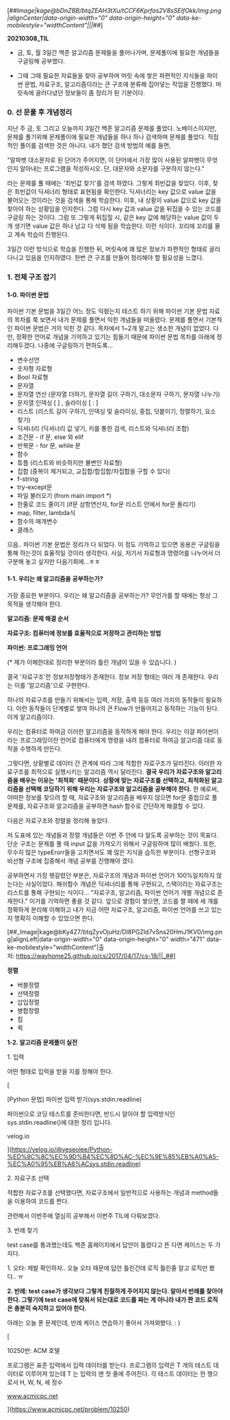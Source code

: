 [##_Image|kage@bDnZBB/btqZEAH3tXu/tCCF6Kprfas2V8sSEIfOkk/img.png|alignCenter|data-origin-width="0" data-origin-height="0" data-ke-mobilestyle="widthContent"|||_##]

**20210308\_TIL**

-   금, 토, 월 3일간 백준 알고리즘 문제들을 풀어나가며, 문제풀이에 필요한 개념들을 구글링해 공부했다.

-   그때 그때 필요한 자료들을 찾아 공부하며 머릿 속에 쌓은 파편적인 지식들을 파이썬 문법, 자료구조, 알고리즘이라는 큰 구조에 분류해 집어넣는 작업을 진행했다. 머릿속에 굴러다녔던 정보들이 좀 정리가 된 기분이다.

### **0\. 선 문풀 후 개념정리**

지난 주 금, 토 그리고 오늘까지 3일간 백준 알고리즘 문제를 풀었다. 노베이스이지만, 문제를 풀기위해 문제풀이에 필요한 개념들을 하나 하나 검색하며 문제를 풀었다. 직접적인 풀이를 검색한 것은 아니다. 내가 했던 검색 방법의 예를 들면,

"알파벳 대소문자로 된 단어가 주어지면, 이 단어에서 가장 많이 사용된 알파벳이 무엇인지 알아내는 프로그램을 작성하시오. 단, 대문자와 소문자를 구분하지 않는다."

라는 문제를 풀 때에는 '최빈값 찾기'를 검색 하였다. 그렇게 최빈값을 찾았다. 이후, 찾은 최빈값이 딕셔너리 형태로 표현됨을 확인한다. 딕셔너리는 key 값으로 value 값을 불어오는 것이라는 것을 검색을 통해 학습한다. 이후, 내 상황이 value 값으로 key 값을 찾아야 하는 상황임을 인지한다. 그럼 다시 key 값과 value 값을 뒤집을 수 있는 코드를 구글링 하는 것이다. 그럼 또 그렇게 뒤집힐 시, 같은 key 값에 해당하는 value 값이 두 개 생기면 value 값은 하나 남고 다 삭제 됨을 학습한다. 이런 식이다. 꼬리에 꼬리를 물고 계속 학습이 진행된다.

3일간 이런 방식으로 학습을 진행한 뒤, 머릿속에 꽤 많은 정보가 파편적인 형태로 굴러다니고 있음을 인지하였다. 한번 큰 구조를 만들어 정리해야 할 필요성을 느꼈다.

### **1\. 전체 구조 잡기**

#### **1-0. 파이썬 문법**

파이썬 기본 문법을 3일간 어느 정도 익혔는지 테스트 하기 위해 파이썬 기본 문법 자료의 목차를 쭉 보면서 내가 문제를 풀면서 익힌 개념들을 떠올렸다. 문제를 풀면서 기본적인 파이썬 문법은 거의 익힌 것 같다. 목차에서 1~2개 말고는 생소한 개념이 없었다. 다만, 정확한 언어로 개념을 기억하고 있기는 힘들기 때문에 파이썬 문법 목차를 아래에 정리해두겠다. 나중에 구글링하기 편하도록...

-   변수선언
-   숫자형 자료형
-   Bool 자료형
-   문자열
-   문자열 연산 (문자열 더하기, 문자열 길이 구하기, 대소문자 구하기, 문자열 나누기)
-   문자열 인덱싱 \[ \] , 슬라이싱 \[ : \]
-   리스트 (리스트 길이 구하기, 인덱싱 및 슬라이싱, 중첩, 덧붙이기, 정렬하기, 요소 찾기)
-   딕셔너리 (딕셔너리 값 넣기, 키를 통한 검색, 리스트와 딕셔너리 조합)
-   조건문 - if 문, else 와 elif
-   반복문 - for 문, while 문
-   함수
-   튜플 (리스트와 비슷하지만 불변인 자료형)
-   집합 (중복이 제거되고, 교집합/합집합/차집합을 구할 수 있다)
-   f-string
-   try-except문
-   파일 불러오기 (from main import \*)
-   한줄로 코드 줄이기 (if문 삼항연산자, for문 리스트 안에서 for문 돌리기)
-   map, filter, lambda식
-   함수의 매개변수
-   클래스

으음.. 파이썬 기본 문법은 정리가 다 되었다. 이 정도 기억하고 있으면 응용은 구글링을 통해 하는것이 효율적일 것이라 생각한다. 사실, 저기서 자료형과 명령어를 나누어서 더 구분해 놓고 싶지만 다음기회에...ㅎㅎ

#### **1-1. 우리는 왜 알고리즘을 공부하는가?**

가장 중요한 부분이다. 우리는 왜 알고리즘을 공부하는가? 무언가를 할 때에는 항상 그 목적을 생각해야 한다.

**알고리즘: 문제 해결 순서**

**자료구조: 컴퓨터에 정보를 효율적으로 저장하고 관리하는 방법**

**파이썬: 프로그래밍 언어**

(\* 제가 이해한대로 정리한 부분이라 틀린 개념이 있을 수 있습니다. )

결국 '자료구조'란 정보저장형태가 존재한다. 정보 저장 형태는 여러 개 존재한다. 우리는 이를 '알고리즘'으로 구현한다.

하나의 자료구조를 만들기 위해서는 입력, 저장, 출력 등등 여러 가지의 동작들이 필요하다. 이런 동작들이 단계별로 쌓여 하나의 큰 Flow가 만들어지고 동작하는 기능이 된다. 이게 알고리즘이다.

우리는 컴퓨터로 하여금 이러한 알고리즘을 동작하게 해야 한다. 우리는 이걸 파이썬이라는 프로그래밍이란 언어로 컴퓨터에게 명령을 내려 컴퓨터로 하여금 알고리즘 대로 동작을 수행하게 만든다.

그렇다면, 상황별로 데이터 간 관계에 따라 그에 적합한 자료구조가 달라진다. 이러한 자료구조를 최적으로 실행시키는 알고리즘 역시 달라진다. **결국 우리가 자료구조와 알고리즘을 배우는 이유는 '최적화' 때문이다**. **상황에 맞는 자료구조를 선택하고, 최적화된 알고리즘을 선택해 코딩하기 위해 우리는 자료구조와 알고리즘을 공부해야 한다.** 한 예로써, 어떠한 정보를 찾으려 할 때, 자료구조와 알고리즘을 배우지 않으면 for문 중첩으로 풀 문제를, 자료구조와 알고리즘을 공부하면 hash 함수로 간단하게 해결할 수 있다.

다음은 자료구조와 정렬을 정리해 놓았다.

저 도표에 있는 개념들과 정렬 개념들은 이번 주 안에 다 알도록 공부하는 것이 목표다. 단순 구조는 문제를 풀 때 input 값을 가져오기 위해서 구글링하며 많이 배웠다. 또한,  무수히 많은 typeErorr들을 고치면서도 꽤 많은 지식을 습득한 부분이다. 선형구조와 비선형 구조에 집중해서 개념 공부를 진행해야 겠다.

공부하면서 가장 헷갈렸던 부분은, 자료구조의 개념과 파이썬 언어가 100%일치하지 않는다는 사실이었다. 해쉬함수 개념은 딕셔너리를 통해 구현되고, 스택이라는 자료구조는 리스트를 통해 구현되는 식이다... "자료구조, 알고리즘, 파이썬 언어가 개별 개념으로 존재한다." 이거를 기억하면 좋을 것 같다. 앞으로 경험이 쌓으면, 코드를 짤 때에 세 개를 정확하게 분리해 이해하고 내가 지금 어떤 자료구조, 알고리즘, 파이썬 언어를 쓰고 있는 지 명확히 이해할 수 있었으면 한다.

[##_Image|kage@bKy4Z7/btqZyvOjuHz/Dl8PGZld7vSns20HmJ1KV0/img.png|alignLeft|data-origin-width="0" data-origin-height="0" width="471" data-ke-mobilestyle="widthContent"|출처:&nbsp;https://wayhome25.github.io/cs/2017/04/17/cs-18/||_##]

**정렬**

-   버블정렬
-   선택정렬
-   삽입정렬
-   병합정렬
-   힙
-   퀵

**1-2. 알고리즘 문제풀이 실전**

1\. 입력

어떤 형태로 입력을 받을 지를 정해야 한다.

[

\[Python 문법\] 파이썬 입력 받기(sys.stdin.readline)

파이썬으로 코딩 테스트를 준비한다면, 반드시 알아야 할 입력방식인 sys.stdin.readline()에 대한 정리 입니다.

velog.io



](https://velog.io/@yeseolee/Python-%ED%8C%8C%EC%9D%B4%EC%8D%AC-%EC%9E%85%EB%A0%A5-%EC%A0%95%EB%A6%ACsys.stdin.readline)

2\. 자료구조 선택

적합한 자료구조를 선택했다면, 자료구조에서 일반적으로 사용하는 개념과 method들을 이용하여 코드를 짠다.

관련해서 이번주에 열심히 공부해서 이번주 TIL에 다뤄보겠다.

3\. 반례 찾기

test case를 통과했는데도 백준 홈페이지에서 답안이 틀렸다고 뜬 다면 케이스는 두 가지다.

1\. 오타: 제발 확인하자.. 오늘 오타 때문에 답안 틀린건데 로직 틀린줄 알고 로직만 봤다.. ㅠ

**2\. 반례: test case가 생각보다 그렇게 친절하게 주어지지 않는다. 알아서 반례를 찾아야 한다. 그렇기에 test case에 맞춰서 되는대로 코드를 짜는 게 아니라 내가 짠 코드 로직은 충분히 숙지하고 있어야 한다.**

아래는 오늘 푼 문제인데, 반례 케이스 연습하기 좋아서 가져와봤다. : )

[

10250번: ACM 호텔

프로그램은 표준 입력에서 입력 데이터를 받는다. 프로그램의 입력은 T 개의 테스트 데이터로 이루어져 있는데 T 는 입력의 맨 첫 줄에 주어진다. 각 테스트 데이터는 한 행으로서 H, W, N, 세 정수

www.acmicpc.net



](https://www.acmicpc.net/problem/10250)
